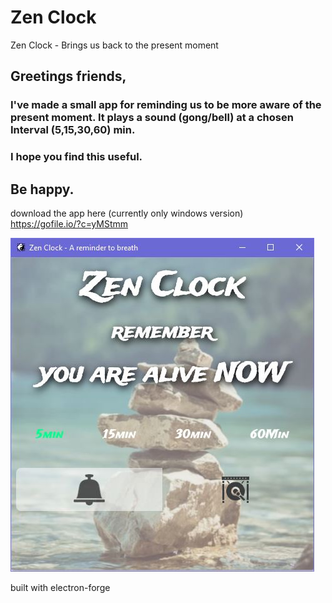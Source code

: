 # Zen Clock
Zen Clock - Brings us back to the present moment

## Greetings friends,

### I've made a small app for reminding us to be more aware of the present moment. It plays a sound (gong/bell) at a chosen Interval (5,15,30,60) min.

### I hope you find this useful. 

## Be happy.

download the app here (currently only windows version) <br/>
https://gofile.io/?c=yMStmm
<br/>

![Zen Clock](zen_clock.JPG)

built with electron-forge
